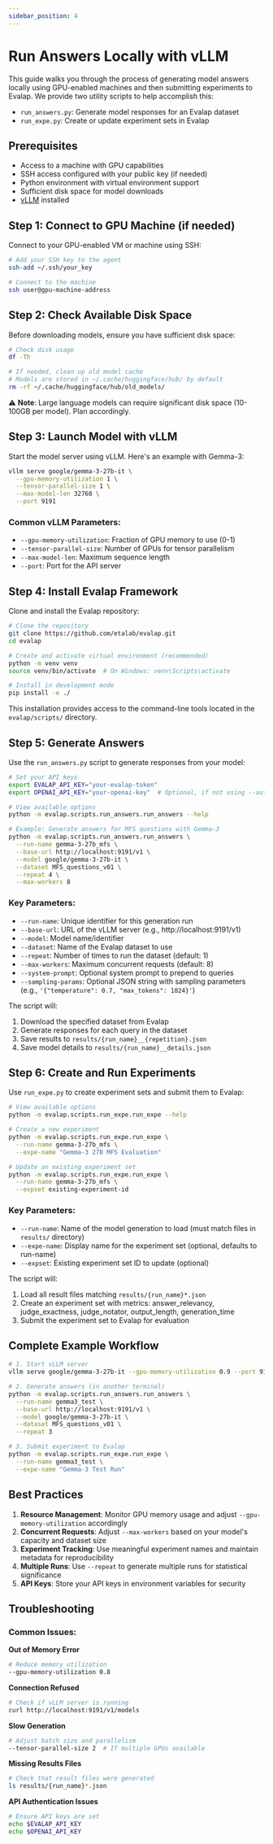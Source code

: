 ```yaml
---
sidebar_position: 4
---
```


# Run Answers Locally with vLLM

This guide walks you through the process of generating model answers locally using GPU-enabled machines and then submitting experiments to Evalap.
We provide two utility scripts to help accomplish this:
- `run_answers.py`: Generate model responses for an Evalap dataset
- `run_expe.py`: Create or update experiment sets in Evalap

## Prerequisites

- Access to a machine with GPU capabilities
- SSH access configured with your public key (if needed)
- Python environment with virtual environment support
- Sufficient disk space for model downloads
- [vLLM](https://docs.vllm.ai/) installed

## Step 1: Connect to GPU Machine (if needed)

Connect to your GPU-enabled VM or machine using SSH:

```bash
# Add your SSH key to the agent
ssh-add ~/.ssh/your_key

# Connect to the machine
ssh user@gpu-machine-address
```

## Step 2: Check Available Disk Space

Before downloading models, ensure you have sufficient disk space:

```bash
# Check disk usage
df -Th

# If needed, clean up old model cache
# Models are stored in ~/.cache/huggingface/hub/ by default
rm -rf ~/.cache/huggingface/hub/old_models/
```

⚠️ **Note**: Large language models can require significant disk space (10-100GB per model). Plan accordingly.

## Step 3: Launch Model with vLLM

Start the model server using vLLM. Here's an example with Gemma-3:

```bash
vllm serve google/gemma-3-27b-it \
  --gpu-memory-utilization 1 \
  --tensor-parallel-size 1 \
  --max-model-len 32768 \
  --port 9191
```

### Common vLLM Parameters:
- `--gpu-memory-utilization`: Fraction of GPU memory to use (0-1)
- `--tensor-parallel-size`: Number of GPUs for tensor parallelism
- `--max-model-len`: Maximum sequence length
- `--port`: Port for the API server

## Step 4: Install Evalap Framework

Clone and install the Evalap repository:

```bash
# Clone the repository
git clone https://github.com/etalab/evalap.git
cd evalap

# Create and activate virtual environment (recommended)
python -m venv venv
source venv/bin/activate  # On Windows: venv\Scripts\activate

# Install in development mode
pip install -e ./
```

This installation provides access to the command-line tools located in the `evalap/scripts/` directory.

## Step 5: Generate Answers

Use the `run_answers.py` script to generate responses from your model:

```bash
# Set your API keys
export EVALAP_API_KEY="your-evalap-token"
export OPENAI_API_KEY="your-openai-key"  # Optional, if not using --auth-token

# View available options
python -m evalap.scripts.run_answers.run_answers --help

# Example: Generate answers for MFS questions with Gemma-3
python -m evalap.scripts.run_answers.run_answers \
  --run-name gemma-3-27b_mfs \
  --base-url http://localhost:9191/v1 \
  --model google/gemma-3-27b-it \
  --dataset MFS_questions_v01 \
  --repeat 4 \
  --max-workers 8
```

### Key Parameters:
- `--run-name`: Unique identifier for this generation run
- `--base-url`: URL of the vLLM server (e.g., http://localhost:9191/v1)
- `--model`: Model name/identifier
- `--dataset`: Name of the Evalap dataset to use
- `--repeat`: Number of times to run the dataset (default: 1)
- `--max-workers`: Maximum concurrent requests (default: 8)
- `--system-prompt`: Optional system prompt to prepend to queries
- `--sampling-params`: Optional JSON string with sampling parameters (e.g., `'{"temperature": 0.7, "max_tokens": 1024}'`)

The script will:
1. Download the specified dataset from Evalap
2. Generate responses for each query in the dataset
3. Save results to `results/{run_name}__{repetition}.json`
4. Save model details to `results/{run_name}__details.json`

## Step 6: Create and Run Experiments

Use `run_expe.py` to create experiment sets and submit them to Evalap:

```bash
# View available options
python -m evalap.scripts.run_expe.run_expe --help

# Create a new experiment
python -m evalap.scripts.run_expe.run_expe \
  --run-name gemma-3-27b_mfs \
  --expe-name "Gemma-3 27B MFS Evaluation"

# Update an existing experiment set
python -m evalap.scripts.run_expe.run_expe \
  --run-name gemma-3-27b_mfs \
  --expset existing-experiment-id
```

### Key Parameters:
- `--run-name`: Name of the model generation to load (must match files in `results/` directory)
- `--expe-name`: Display name for the experiment set (optional, defaults to run-name)
- `--expset`: Existing experiment set ID to update (optional)

The script will:
1. Load all result files matching `results/{run_name}*.json`
2. Create an experiment set with metrics: answer_relevancy, judge_exactness, judge_notator, output_length, generation_time
3. Submit the experiment set to Evalap for evaluation

## Complete Example Workflow

```bash
# 1. Start vLLM server
vllm serve google/gemma-3-27b-it --gpu-memory-utilization 0.9 --port 9191

# 2. Generate answers (in another terminal)
python -m evalap.scripts.run_answers.run_answers \
  --run-name gemma3_test \
  --base-url http://localhost:9191/v1 \
  --model google/gemma-3-27b-it \
  --dataset MFS_questions_v01 \
  --repeat 3

# 3. Submit experiment to Evalap
python -m evalap.scripts.run_expe.run_expe \
  --run-name gemma3_test \
  --expe-name "Gemma-3 Test Run"
```

## Best Practices

1. **Resource Management**: Monitor GPU memory usage and adjust `--gpu-memory-utilization` accordingly
2. **Concurrent Requests**: Adjust `--max-workers` based on your model's capacity and dataset size
3. **Experiment Tracking**: Use meaningful experiment names and maintain metadata for reproducibility
4. **Multiple Runs**: Use `--repeat` to generate multiple runs for statistical significance
5. **API Keys**: Store your API keys in environment variables for security

## Troubleshooting

### Common Issues:

**Out of Memory Error**
```bash
# Reduce memory utilization
--gpu-memory-utilization 0.8
```

**Connection Refused**
```bash
# Check if vLLM server is running
curl http://localhost:9191/v1/models
```

**Slow Generation**
```bash
# Adjust batch size and parallelism
--tensor-parallel-size 2  # If multiple GPUs available
```

**Missing Results Files**
```bash
# Check that result files were generated
ls results/{run_name}*.json
```

**API Authentication Issues**
```bash
# Ensure API keys are set
echo $EVALAP_API_KEY
echo $OPENAI_API_KEY
```
